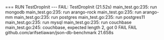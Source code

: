 
=== RUN   TestDropInit
--- FAIL: TestDropInit (21.52s)
    main_test.go:235: run mongodb
    main_test.go:235: run arango-rock
    main_test.go:235: run arango-mm
    main_test.go:235: run postgres
    main_test.go:235: run postgres11
    main_test.go:235: run mysql
    main_test.go:235: run couchbase
    main_test.go:245: couchbase, expected length 2, got 0
FAIL
FAIL	github.com/arifsetiawan/json-db-benchmark	21.658s